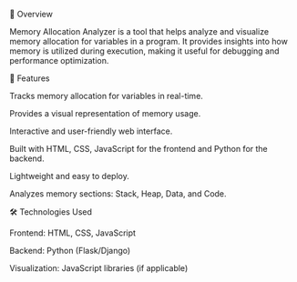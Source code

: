 📌 Overview

Memory Allocation Analyzer is a tool that helps analyze and visualize memory allocation for variables in a program. It provides insights into how memory is utilized during execution, making it useful for debugging and performance optimization.

🚀 Features

Tracks memory allocation for variables in real-time.

Provides a visual representation of memory usage.

Interactive and user-friendly web interface.

Built with HTML, CSS, JavaScript for the frontend and Python for the backend.

Lightweight and easy to deploy.

Analyzes memory sections: Stack, Heap, Data, and Code.

🛠️ Technologies Used

Frontend: HTML, CSS, JavaScript

Backend: Python (Flask/Django)

Visualization: JavaScript libraries (if applicable)
